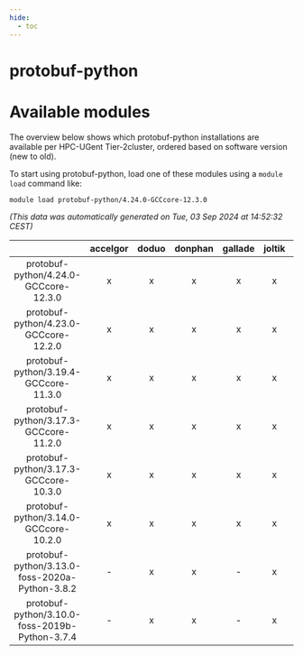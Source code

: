 ```yaml
---
hide:
  - toc
---
```


protobuf-python
===============

# Available modules


The overview below shows which protobuf-python installations are available per HPC-UGent Tier-2cluster, ordered based on software version (new to old).

To start using protobuf-python, load one of these modules using a `module load` command like:

```shell
module load protobuf-python/4.24.0-GCCcore-12.3.0
```

*(This data was automatically generated on Tue, 03 Sep 2024 at 14:52:32 CEST)*  

| |accelgor|doduo|donphan|gallade|joltik|shinx|skitty|
| :---: | :---: | :---: | :---: | :---: | :---: | :---: | :---: |
|protobuf-python/4.24.0-GCCcore-12.3.0|x|x|x|x|x|x|x|
|protobuf-python/4.23.0-GCCcore-12.2.0|x|x|x|x|x|-|x|
|protobuf-python/3.19.4-GCCcore-11.3.0|x|x|x|x|x|x|x|
|protobuf-python/3.17.3-GCCcore-11.2.0|x|x|x|x|x|-|x|
|protobuf-python/3.17.3-GCCcore-10.3.0|x|x|x|x|x|-|x|
|protobuf-python/3.14.0-GCCcore-10.2.0|x|x|x|x|x|-|x|
|protobuf-python/3.13.0-foss-2020a-Python-3.8.2|-|x|x|-|x|-|x|
|protobuf-python/3.10.0-foss-2019b-Python-3.7.4|-|x|x|-|x|-|x|
